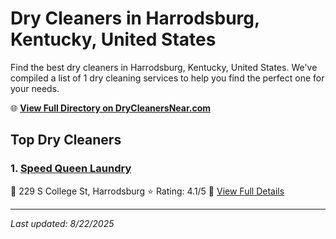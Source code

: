 # Dry Cleaners in Harrodsburg, Kentucky, United States

Find the best dry cleaners in Harrodsburg, Kentucky, United States. We've compiled a list of 1 dry cleaning services to help you find the perfect one for your needs.

🌐 **[View Full Directory on DryCleanersNear.com](https://drycleanersnear.com/city/US/Kentucky/Harrodsburg)**

## Top Dry Cleaners

### 1. [Speed Queen Laundry](https://drycleanersnear.com/dryCleaner/688f1fc146b6614a95a95b00/speed-queen-laundry)
📍 229 S College St, Harrodsburg
⭐ Rating: 4.1/5
🔗 [View Full Details](https://drycleanersnear.com/dryCleaner/688f1fc146b6614a95a95b00/speed-queen-laundry)


---

*Last updated: 8/22/2025*
